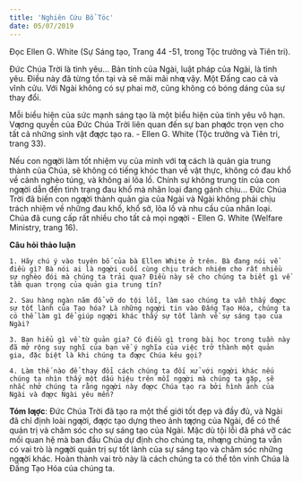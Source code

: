 ```yaml
---
title: 'Nghiên Cứu Bổ Töc'
date: 05/07/2019
---
```


Đọc Ellen G. White (Sự Sáng tạo, Trang 44 -51, trong Tộc trưởng và Tiên tri).

Đức Chúa Trời là tình yêu… Bản tính của Ngài, luật pháp của Ngài, là tình yêu. Điều này đã từng tồn tại và sẽ mãi mãi nhƣ vậy. Một Đấng cao cả và vĩnh cửu. Với Ngài không có sự phai mờ, cũng không có bóng dáng của sự thay đổi.

Mỗi biểu hiện của sức mạnh sáng tạo là một biểu hiện của tình yêu vô hạn. Vƣơng quyền của Đức Chúa Trời liên quan đến sự ban phƣớc trọn vẹn cho tất cả những sinh vật đƣợc tạo ra. - Ellen G. White (Tộc trưởng và Tiên tri, trang 33).

Nếu con ngƣời làm tốt nhiệm vụ của mình với tƣ cách là quản gia trung thành của Chúa, sẽ không có tiếng khóc than về vật thực, không có đau khổ về cảnh nghèo túng, và không ai lõa lồ. Chính sự không trung tín của con ngƣời dẫn đến tình trạng đau khổ mà nhân loại đang gánh chịu... Đức Chúa Trời đã biến con ngƣời thành quản gia của Ngài và Ngài không phải chịu trách nhiệm về những đau khổ, khổ sở, lõa lồ và nhu cầu của nhân loại. Chúa đã cung cấp rất nhiều cho tất cả mọi ngƣời - Ellen G. White (Welfare Ministry, trang 16).

**Câu hỏi thảo luận**

`1. Hãy chú ý vào tuyên bố của bà Ellen White ở trên. Bà đang nói về điều gì? Bà nói ai là ngƣời cuối cùng chịu trách nhiệm cho rất nhiều sự nghèo đói mà chúng ta trải qua? Điều này sẽ cho chúng ta biết gì về tầm quan trọng của quản gia trung tín?`

`2. Sau hàng ngàn năm đổ vỡ do tội lỗi, làm sao chúng ta vẫn thấy đƣợc sự tốt lành của Tạo hóa? Là những ngƣời tin vào Đấng Tạo Hóa, chúng ta có thể làm gì để giúp ngƣời khác thấy sự tốt lành về sự sáng tạo của Ngài?  `

`3. Bạn hiểu gì về từ quản gia? Có điều gì trong bài học trong tuần này đã mở rộng suy nghĩ của bạn về ý nghĩa của việc trở thành một quản gia, đặc biệt là khi chúng ta đƣợc Chúa kêu gọi?`

`4. Làm thế nào để thay đổi cách chúng ta đối xử với ngƣời khác nếu chúng ta nhìn thấy một dấu hiệu trên mỗi ngƣời mà chúng ta gặp, sẽ nhắc nhở chúng ta rằng ngƣời này đƣợc Chúa tạo ra bởi hình ảnh của Ngài và đƣợc Ngài yêu mến?`

**Tóm lƣợc**: Đức Chúa Trời đã tạo ra một thế giới tốt đẹp và đầy đủ, và Ngài đã chỉ định loài ngƣời, đƣợc tạo dựng theo ảnh tƣợng của Ngài, để có thể quản trị và chăm sóc cho sự sáng tạo của Ngài. Mặc dù tội lỗi đã phá vỡ các mối quan hệ mà ban đầu Chúa dự định cho chúng ta, nhƣng chúng ta vẫn có vai trò là ngƣời quản trị sự tốt lành của sự sáng tạo và chăm sóc những ngƣời khác. Hoàn thành vai trò này là cách chúng ta có thể tôn vinh Chúa là Đấng Tạo Hóa của chúng ta.
